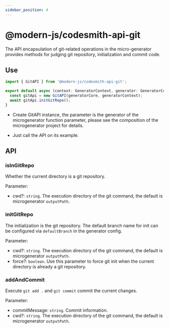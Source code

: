 ```yaml
---
sidebar_position: 4
---
```


# @modern-js/codesmith-api-git

The API encapsulation of git-related operations in the micro-generator provides methods for judging git repository, initialization and commit code.

## Use

```typescript
import { GitAPI } from '@modern-js/codesmith-api-git';

export default async (context: GeneratorContext, generator: GeneratorCore) => {
  const gitApi = new GitAPI(generatorCore, generatorContext);
  await gitApi.initGitRepo();
}
```

- Create GitAPI instance, the parameter is the generator of the microgenerator function parameter, please see the composition of the microgenerator project for details.

- Just call the API on its example.

## API

### isInGitRepo

Whether the current directory is a git repository.

Parameter:

- cwd?: `string`. The execution directory of the git command, the default is microgenerator `outputPath`.

### initGitRepo

The initialization is the git repository. The default branch name for init can be configured via `defaultBranch` in the generator config.

Parameter:

- cwd?: `string`. The execution directory of the git command, the default is microgenerator `outputPath`.
- force?: `boolean`. Use this parameter to force git init when the current directory is already a git repository.

### addAndCommit

Execute `git add .` and `git commit` commit the current changes.

Parameter:
- commitMessage: `string`. Commit information.
- cwd?: `string`. The execution directory of the git command, the default is microgenerator `outputPath`.
